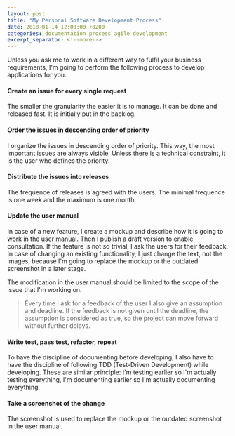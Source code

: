 ```yaml
---
layout: post
title: "My Personal Software Development Process"
date: 2018-01-14 12:00:00 +0200
categories: documentation process agile development
excerpt_separator: <!--more-->
---
```


Unless you ask me to work in a different way to fulfil your business 
requirements, I'm going to perform the following process to develop applications
for you.

#### Create an issue for every single request

The smaller the granularity the easier it is to manage. It can be done and
released fast. It is initially put in the backlog.

#### Order the issues in descending order of priority

I organize the issues in descending order of priority. This way, the most
important issues are always visible. Unless there is a technical constraint, it
is the user who defines the priority.

#### Distribute the issues into releases

The frequence of releases is agreed with the users. The minimal frequence is one
week and the maximum is one month.

#### Update the user manual

In case of a new feature, I create a mockup and describe how it is going to work
in the user manual. Then I publish a draft version to enable consultation. If
the feature is not so trivial, I ask the users for their feedback. In case of
changing an existing functionality, I just change the text, not the images, because I'm going to replace the mockup or the outdated screenshot in a later
stage.

The modification in the user manual should be limited to the scope of the issue
that I'm working on.

> Every time I ask for a feedback of the user I also give an assumption and
deadline. If the feedback is not given until the deadline, the assumption is
considered as true, so the project can move forward without further delays.

#### Write test, pass test, refactor, repeat

To have the discipline of documenting before developing, I also have to have the
discipline of following TDD (Test-Driven Development) while developing. These 
are similar principle: I'm testing earlier so I'm actually testing everything, I'm documenting earlier so I'm actually documenting everything.

#### Take a screenshot of the change

The screenshot is used to replace the mockup or the outdated screenshot in the
user manual.

